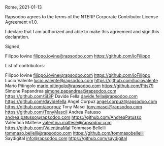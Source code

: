 Rome, 2021-01-13

Rapsodoo agrees to the terms of the NTERP Corporate Contributor License
Agreement v1.0.

I declare that I am authorized and able to make this agreement and sign this
declaration.

Signed,

Filippo Iovine filippo.iovine@rapsodoo.com https://github.com/ioFilippo

List of contributors:

Filippo Iovine filippo.iovine@rapsodoo.com https://github.com/ioFilippo
Lucio Valente lucio.valente@rapsodoo.com https://github.com/luciovalente
Mario Pitingolo mario.pitingolo@rapsodoo.com https://github.com/Pits79
Simone Papandrea simone.papandrea@rapsodoo.com https://github.com/SI3P
Davide Fella davide.fella@rapsodoo.com https://github.com/davidefella
Angel Corpuz angel.corpuz@rapsodoo.com https://github.com/acorpuz
Tony Masci tony.masci@rapsodoo.com https://github.com/TonyMasciI
Andrea Patusso andrea.patusso@rapsodoo.com https://github.com/AndreaPatusso
Valentina Maltese valentina.maltese@rapsodoo.com https://github.com/ValentinaMal
Tommaso Bellelli tommaso.bellelli@rapsodoo.com https://github.com/tommasobellelli
Saydigital info@rapsodoo.com https://github.com/saydigital
